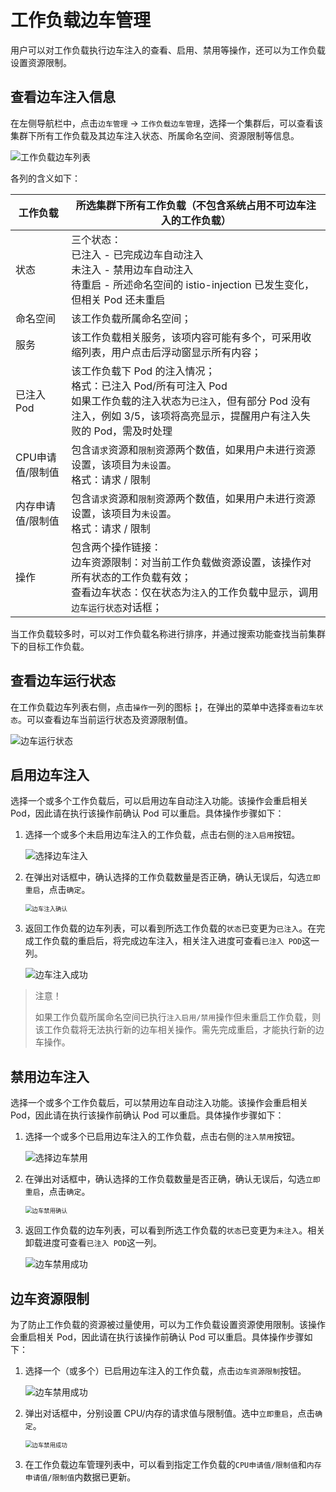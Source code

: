 # 工作负载边车管理

用户可以对工作负载执行边车注入的查看、启用、禁用等操作，还可以为工作负载设置资源限制。

## 查看边车注入信息

在左侧导航栏中，点击`边车管理` -> `工作负载边车管理`，选择一个集群后，可以查看该集群下所有工作负载及其边车注入状态、所属命名空间、资源限制等信息。

![工作负载边车列表](../../images/wl-sidecar01.png)

各列的含义如下：

| 工作负载          | 所选集群下所有工作负载（不包含系统占用不可边车注入的工作负载） |
| ----------------- | ------------------------------------------------------------ |
| 状态              | 三个状态：<br />已注入 - 已完成边车自动注入<br />未注入 - 禁用边车自动注入<br />待重启 - 所述命名空间的 istio-injection 已发生变化，但相关 Pod 还未重启 |
| 命名空间          | 该工作负载所属命名空间；                                     |
| 服务              | 该工作负载相关服务，该项内容可能有多个，可采用收缩列表，用户点击后浮动窗显示所有内容； |
| 已注入Pod         | 该工作负载下 Pod 的注入情况；<br />格式：已注入 Pod/所有可注入 Pod <br />如果工作负载的注入状态为`已注入`，但有部分 Pod 没有注入，例如 3/5，该项将高亮显示，提醒用户有注入失败的 Pod，需及时处理 |
| CPU申请值/限制值  | 包含`请求`资源和`限制`资源两个数值，如果用户未进行资源设置，该项目为`未设置`。<br />格式：请求 / 限制 |
| 内存申请值/限制值 | 包含`请求`资源和`限制`资源两个数值，如果用户未进行资源设置，该项目为`未设置`。<br />格式：请求 / 限制 |
| 操作              | 包含两个操作链接：<br />边车资源限制：对当前工作负载做资源设置，该操作对所有状态的工作负载有效；<br />查看边车状态：仅在状态为`注入`的工作负载中显示，调用`边车运行状态`对话框； |

当工作负载较多时，可以对工作负载名称进行排序，并通过搜索功能查找当前集群下的目标工作负载。

## 查看边车运行状态 

在工作负载边车列表右侧，点击`操作`一列的图标 `┇`，在弹出的菜单中选择`查看边车状态`。可以查看边车当前运行状态及资源限制值。

![边车运行状态](../../images/wl-sidecar02.png)

## 启用边车注入

选择一个或多个工作负载后，可以启用边车自动注入功能。该操作会重启相关 Pod，因此请在执行该操作前确认 Pod 可以重启。具体操作步骤如下：

1. 选择一个或多个未启用边车注入的工作负载，点击右侧的`注入启用`按钮。
   
    ![选择边车注入](../../images/wl-sidecar03.png)

2. 在弹出对话框中，确认选择的工作负载数量是否正确，确认无误后，勾选`立即重启`，点击`确定`。
   
    <img src="../../images/wl-sidecar04.png" alt="边车注入确认" style="zoom:67%;" />

3. 返回工作负载的边车列表，可以看到所选工作负载的`状态`已变更为`已注入`。在完成工作负载的重启后，将完成边车注入，相关注入进度可查看`已注入 POD`这一列。

   ![边车注入成功](../../images/wl-sidecar05.png)

> 注意！
> 
> 如果工作负载所属命名空间已执行`注入启用/禁用`操作但未重启工作负载，则该工作负载将无法执行新的边车相关操作。需先完成重启，才能执行新的边车操作。

## 禁用边车注入

选择一个或多个工作负载后，可以禁用边车自动注入功能。该操作会重启相关 Pod，因此请在执行该操作前确认 Pod 可以重启。具体操作步骤如下：

1. 选择一个或多个已启用边车注入的工作负载，点击右侧的`注入禁用`按钮。
   
    ![选择边车禁用](../../images/wl-sidecar05.png)

2. 在弹出对话框中，确认选择的工作负载数量是否正确，确认无误后，勾选`立即重启`，点击`确定`。
   
    <img src="../../images/wl-sidecar06.png" alt="边车禁用确认" style="zoom:67%;" />

3. 返回工作负载的边车列表，可以看到所选工作负载的`状态`已变更为`未注入`。相关卸载进度可查看`已注入 POD`这一列。

   ![边车禁用成功](../../images/wl-sidecar07.png)

## 边车资源限制

为了防止工作负载的资源被过量使用，可以为工作负载设置资源使用限制。该操作会重启相关 Pod，因此请在执行该操作前确认 Pod 可以重启。具体操作步骤如下：

1. 选择一个（或多个）已启用边车注入的工作负载，点击`边车资源限制`按钮。

    ![边车禁用成功](../../images/wl-sidecar05.png)

2. 弹出对话框中，分别设置 CPU/内存的请求值与限制值。选中`立即重启`，点击`确定`。

    <img src="../../images/wl-sidecar08.png" alt="边车禁用成功" style="zoom:67%;" />

3. 在工作负载边车管理列表中，可以看到指定工作负载的`CPU申请值/限制值`和`内存申请值/限制值`内数据已更新。
